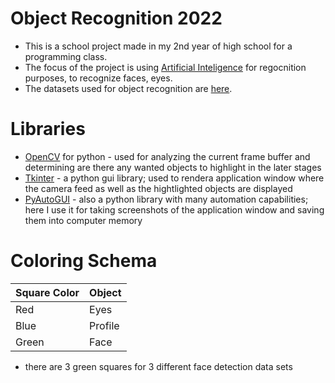 # Object Recognition 2022

- This is a school project made in my 2nd year of high school for a programming class.
- The focus of the project is using [Artificial Inteligence]() for regocnition purposes, to recognize faces, eyes.
- The datasets used for object recognition are [here](https://github.com/opencv/opencv/tree/master/data/haarcascades).

# Libraries

- [OpenCV](https://opencv.org/) for python - used for analyzing the current frame buffer and determining are there any wanted objects to highlight in the later stages
- [Tkinter](https://docs.python.org/3/library/tkinter.html) - a python gui library; used to rendera application window where the camera feed as well as the hightlighted objects are displayed
- [PyAutoGUI](https://pyautogui.readthedocs.io/en/latest/) - also a python library with many automation capabilities; here I use it for taking screenshots of the application window and saving them into computer memory

# Coloring Schema

| Square Color  |  Object  |
|---------------|----------|
| Red           | Eyes     |
| Blue          | Profile  |
| Green         | Face     | 

 - there are 3 green squares for 3 different face detection data sets

